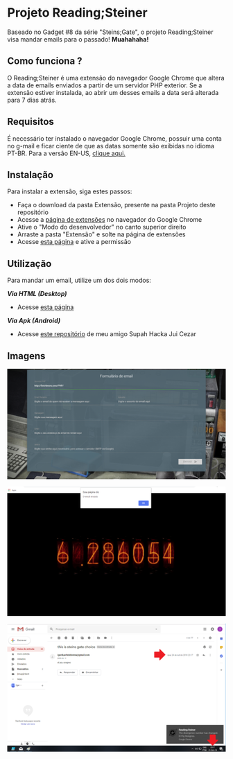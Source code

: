 
# Projeto Reading;Steiner

Baseado no Gadget #8 da série "Steins;Gate", o projeto Reading;Steiner visa mandar emails para o passado!
**Muahahaha!**

## Como funciona ?
O Reading;Steiner é uma extensão do navegador Google Chrome que altera a data de emails enviados a partir de um servidor PHP exterior.
Se a extensão estiver instalada, ao abrir um desses emails a data será alterada para 7 dias atrás.

## Requisitos
É necessário ter instalado o navegador Google Chrome, possuir uma conta no g-mail e ficar ciente de que as datas somente são exibidas no idioma PT-BR. Para a versão EN-US, [clique aqui.](https://github.com/igorgum/readingsteinerproject/)

## Instalação
Para instalar a extensão, siga estes passos:
* Faça o download da pasta Extensão, presente na pasta Projeto deste repositório
* Acesse a [página de extensões](chrome://extensions/) no navegador do Google Chrome
* Ative o "Modo do desenvolvedor" no canto superior direito
* Arraste a pasta "Extensão" e solte na página de extensões
* Acesse [esta página](https://myaccount.google.com/lesssecureapps?pli=1) e ative a permissão

## Utilização
Para mandar um email, utilize um dos dois modos:

**_Via HTML (Desktop)_**
* Acesse [esta página](https://igorgum.github.io/projetoreadingsteiner/index.html)


**_Via Apk (Android)_**
* Acesse [este repositório](https://github.com/Aldebaram/gadget_9) de meu amigo Supah Hacka Jui Cezar




## Imagens

![image](img/imagem1.png)

![image](img/imagem2.png)

![image](img/imagem3.png)
